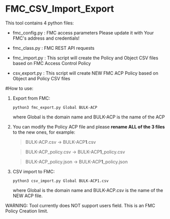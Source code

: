 # FMC_CSV_Import_Export


This tool contains 4 python files: 

- fmc_config.py : FMC access parameters
                  Please update it with Your FMC's address and credentials!
                
- fmc_class.py  : FMC REST API requests

- fmc_import.py : This script will create the Policy and Object CSV files based on FMC Access Control Policy

- csv_export.py : This script will create NEW FMC ACP Policy based on Object and Policy CSV files 

#How to use:

1.  Export from FMC:

    `python3 fmc_export.py Global BULK-ACP`

    where Global is the domain name and BULK-ACP is the name of the ACP


2. You can modify the Policy ACP file and please **rename ALL of the 3 files** to the new ones, for example:

   > BULK-ACP.csv         -> BULK-ACP**1**.csv 
 
   > BULK-ACP_policy.csv  -> BULK-ACP**1**_policy.csv 
  
   > BULK-ACP_policy.json -> BULK-ACP**1**_policy.json  
  
  
3.  CSV import to FMC:

    `python3 csv_import.py Global BULK-ACP1.csv`
    
    where Global is the domain name and BULK-ACP.csv is the name of the NEW ACP file.
    
    

WARNING: Tool currently does NOT support users field. This is an FMC Policy Creation limit.



    

